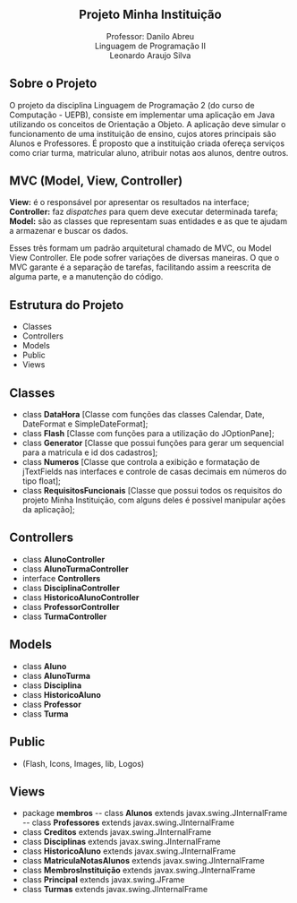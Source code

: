 <h2 align="center">Projeto Minha Instituição</h2>

<p align="center">
Professor: Danilo Abreu<br>
Linguagem de Programação II<br>
Leonardo Araujo Silva<br>
</p>

## Sobre o Projeto

O projeto da disciplina Linguagem de Programação 2 (do curso de Computação - UEPB), consiste em implementar uma aplicação em Java utilizando os conceitos de Orientação a Objeto. A aplicação deve simular o funcionamento de uma instituição de ensino, cujos atores principais são Alunos e Professores. É proposto que a instituição criada ofereça serviços como criar turma, matricular aluno, atribuir notas aos alunos, dentre outros.


## MVC (Model, View, Controller)

<strong>View:</strong> é o responsável por apresentar os resultados na interface;<br>
<strong>Controller:</strong> faz <i>dispatches</i> para quem deve executar determinada tarefa;<br>
<strong>Model:</strong> são as classes que representam suas entidades e as que te ajudam a armazenar e buscar os dados.<br>

<p>
Esses três formam um padrão arquitetural chamado de MVC, ou Model View Controller. Ele pode sofrer variações de diversas maneiras. O que o MVC garante é a separação de tarefas, facilitando assim a reescrita de alguma parte, e a manutenção do código. </p>

## Estrutura do Projeto

- Classes
- Controllers
- Models
- Public
- Views

## Classes

- class <strong>DataHora</strong> [Classe com funções das classes Calendar, Date, DateFormat e SimpleDateFormat];
- class <strong>Flash</strong> [Classe com funções para a utilização do JOptionPane];
- class <strong>Generator</strong> [Classe que possui funções para gerar um sequencial para a matricula e id dos cadastros];
- class <strong>Numeros</strong> [Classe que controla a exibição e formatação de jTextFields nas interfaces e controle de casas decimais em números do tipo float];
- class <strong>RequisitosFuncionais</strong> [Classe que possui todos os requisitos do projeto Minha Instituição, com alguns deles é possivel manipular ações da aplicação];
	
	
## Controllers


- class <strong>AlunoController</strong> 
- class <strong>AlunoTurmaController</strong>
- interface <strong>Controllers</strong> 
- class <strong>DisciplinaController</strong>
- class <strong>HistoricoAlunoController</strong> 
- class <strong>ProfessorController</strong> 
- class <strong>TurmaController</strong> 

## Models

- class <strong>Aluno</strong> 
- class <strong>AlunoTurma</strong>
- class <strong>Disciplina</strong>
- class <strong>HistoricoAluno</strong> 
- class <strong>Professor</strong> 
- class <strong>Turma</strong> 

## Public

- (Flash, Icons, Images, lib, Logos)

## Views

- package <strong>membros</strong> 
-- class <strong>Alunos</strong> extends javax.swing.JInternalFrame
-- class <strong>Professores</strong> extends javax.swing.JInternalFrame
- class <strong>Creditos</strong> extends javax.swing.JInternalFrame
- class <strong>Disciplinas</strong> extends javax.swing.JInternalFrame 
- class <strong>HistoricoAluno</strong> extends javax.swing.JInternalFrame 
- class <strong>MatriculaNotasAlunos</strong>  extends javax.swing.JInternalFrame 
- class <strong>MembrosInstituição</strong>  extends javax.swing.JInternalFrame 
- class <strong>Principal</strong> extends javax.swing.JFrame 
- class <strong>Turmas</strong> extends javax.swing.JInternalFrame 


	
